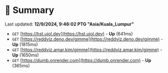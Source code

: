 # 📖 Summary
Last updated: **12/9/2024, 9:46:02 PTG "Asia/Kuala_Lumpur"**

- `GET` [https://hst.ujol.dev](https://hst.ujol.dev) - **Up** (641ms)
- `GET` [https://reddviz.deno.dev/gimme](https://reddviz.deno.dev/gimme) - **Up** (1815ms)
- `GET` [https://reddviz.amar.kim/gimme](https://reddviz.amar.kim/gimme) - **Up** (1650ms)
- `GET` [https://dumb.onrender.com](https://dumb.onrender.com) - **Up** (365ms)
